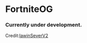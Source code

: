 # FortniteOG
### Currently under development.

Credit:[lawinSeverV2](https://github.com/Lawin0129/LawinServerV2)